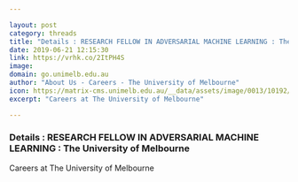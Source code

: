 ```yaml
---

layout: post
category: threads
title: "Details : RESEARCH FELLOW IN ADVERSARIAL MACHINE LEARNING : The University of Melbourne"
date: 2019-06-21 12:15:30
link: https://vrhk.co/2ItPH4S
image: 
domain: go.unimelb.edu.au
author: "About Us - Careers - The University of Melbourne"
icon: https://matrix-cms.unimelb.edu.au/__data/assets/image/0013/10192/favicon.gif
excerpt: "Careers at The University of Melbourne"

---
```


### Details : RESEARCH FELLOW IN ADVERSARIAL MACHINE LEARNING : The University of Melbourne

Careers at The University of Melbourne